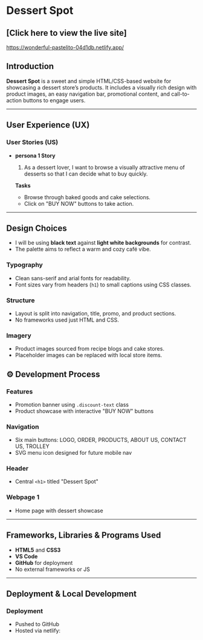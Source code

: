 # Dessert Spot

[Click here to view the live site]
---
https://wonderful-pastelito-04d1db.netlify.app/

## Introduction

**Dessert Spot** is a sweet and simple HTML/CSS-based website for showcasing a dessert store’s products. It includes a visually rich design with product images, an easy navigation bar, promotional content, and call-to-action buttons to engage users.

---

## User Experience (UX)

### User Stories (US)

- **persona 1 Story**
  1. As a dessert lover, I want to browse a visually attractive menu of desserts so that I can decide what to buy quickly.

  **Tasks**
  - Browse through baked goods and cake selections.
  - Click on "BUY NOW" buttons to take action.


---

## Design Choices

- I will be using **black text** against **light white backgrounds** for contrast.
- The palette aims to reflect a warm and cozy café vibe.

### **Typography**

- Clean sans-serif and arial fonts for readability.
- Font sizes vary from headers (`h1`) to small captions using CSS classes.

### **Structure**

- Layout is split into navigation, title, promo, and product sections.
- No frameworks used just HTML and CSS.

### **Imagery**

- Product images sourced from recipe blogs and cake stores.
- Placeholder images can be replaced with local store items.

## ⚙️ Development Process

### Features

- Promotion banner using `.discount-text` class
- Product showcase with interactive "BUY NOW" buttons

### Navigation

- Six main buttons: LOGO, ORDER, PRODUCTS, ABOUT US, CONTACT US, TROLLEY
- SVG menu icon designed for future mobile nav

### Header

- Central `<h1>` titled "Dessert Spot"

### Webpage 1

- Home page with dessert showcase

---

## Frameworks, Libraries & Programs Used

- **HTML5** and **CSS3**
- **VS Code**
- **GitHub** for deployment
- No external frameworks or JS

---

## Deployment & Local Development

### Deployment

- Pushed to GitHub
- Hosted via netlify:
 

